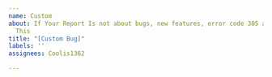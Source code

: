 ```yaml
---
name: Custom
about: If Your Report Is not about bugs, new features, error code 305 and 758 Choose
  This
title: "[Custom Bug]"
labels: ''
assignees: Coolis1362

---
```



